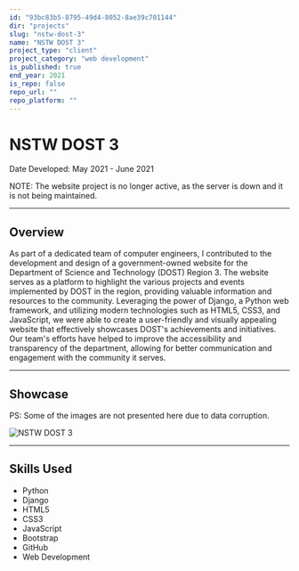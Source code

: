 ```yaml
---
id: "93bc83b5-8795-49d4-8052-8ae39c701144"
dir: "projects"
slug: "nstw-dost-3"
name: "NSTW DOST 3"
project_type: "client"
project_category: "web development"
is_published: true
end_year: 2021
is_repo: false
repo_url: ""
repo_platform: ""
---
```


# NSTW DOST 3

Date Developed: May 2021 - June 2021

NOTE: The website project is no longer active, as the server is down and it is not being maintained.

---

## Overview

As part of a dedicated team of computer engineers, I contributed to the development and design of a government-owned website for the Department of Science and Technology (DOST) Region 3. The website serves as a platform to highlight the various projects and events implemented by DOST in the region, providing valuable information and resources to the community. Leveraging the power of Django, a Python web framework, and utilizing modern technologies such as HTML5, CSS3, and JavaScript, we were able to create a user-friendly and visually appealing website that effectively showcases DOST's achievements and initiatives. Our team's efforts have helped to improve the accessibility and transparency of the department, allowing for better communication and engagement with the community it serves.

---

## Showcase

PS: Some of the images are not presented here due to data corruption.

![NSTW DOST 3](https://i.imgur.com/vQlrq9h.jpg)

---

## Skills Used

- Python
- Django
- HTML5
- CSS3
- JavaScript
- Bootstrap
- GitHub
- Web Development
